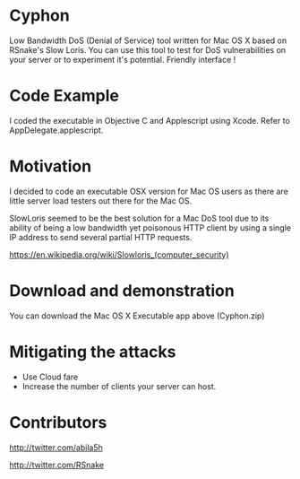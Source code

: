 # Cyphon

Low Bandwidth DoS (Denial of Service) tool written for Mac OS X based on RSnake's Slow Loris. 
You can use this tool to test for DoS vulnerabilities on your server or to experiment it's potential. 
Friendly interface !

# Code Example

I coded the executable in Objective C and Applescript using Xcode. Refer to AppDelegate.applescript.

# Motivation

I decided to code an executable OSX version for Mac OS users as there are little server load testers out there for the Mac OS.

SlowLoris seemed to be the best solution for a Mac DoS tool due to its ability of being a low bandwidth yet poisonous HTTP client by using a single IP address to send several partial HTTP requests.

https://en.wikipedia.org/wiki/Slowloris_(computer_security)

# Download and demonstration
You can download the Mac OS X Executable app above (Cyphon.zip)


# Mitigating the attacks 

- Use Cloud fare
- Increase the number of clients your server can host.

# Contributors 
http://twitter.com/abila5h

http://twitter.com/RSnake
